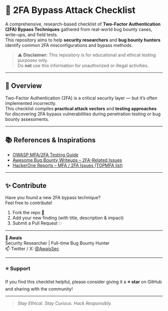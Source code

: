 # 🔐 2FA Bypass Attack Checklist

A comprehensive, research-based checklist of **Two-Factor Authentication (2FA) Bypass Techniques** gathered from real-world bug bounty cases, write-ups, and field tests.  
This repository aims to help **security researchers** and **bug bounty hunters** identify common 2FA misconfigurations and bypass methods.

> ⚠️ **Disclaimer:** This repository is for educational and ethical testing purposes only.  
> Do **not** use this information for unauthorized or illegal activities.

---

## 🧭 Overview

Two-Factor Authentication (2FA) is a critical security layer — but it’s often implemented incorrectly.  
This checklist compiles **practical attack vectors** and **testing approaches** for discovering 2FA bypass vulnerabilities during penetration testing or bug bounty assessments.

---

## 📚 References & Inspirations

- [OWASP MFA/2FA Testing Guide](https://owasp.org/www-project-web-security-testing-guide/)
-  [Awesome Bug Bounty Writeups – 2FA-Related Issues](https://github.com/devanshbatham/Awesome-Bugbounty-Writeups#2fa-related-issues)  
- [HackerOne Reports – MFA / 2FA Issues (TOPMFA list)](https://github.com/reddelexc/hackerone-reports/blob/master/tops_by_bug_type/TOPMFA.md)

---

## ✨ Contribute

Have you found a new 2FA bypass technique?  
Feel free to contribute!

1. Fork the repo 🍴  
2. Add your new finding (with title, description & impact)  
3. Submit a Pull Request 💡  

---

**👤 Awais**  
Security Researcher | Full-time Bug Bounty Hunter  
📫 Twitter / X: [@AwaisSec](#)  

---

### ⭐ Support
If you find this checklist helpful, please consider giving it a **⭐ star** on GitHub and sharing with the community!

---

> _Stay Ethical. Stay Curious. Hack Responsibly._

